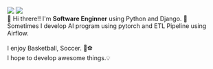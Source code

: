 <a href="https://velog.io/@leecw4u"><img src="https://img.shields.io/badge/Blog-20C997?style=flat-square&logo=velog&logoColor=white"/></a>
<img src="https://img.shields.io/badge/leecw94u@gmail.com-EA4335?style=flat-square&logo=gmail&logoColor=white"/>
<br/>
👋 Hi threre!! I'm **Software Enginner** using Python and Django. 🚀
<br/>
Sometimes I develop AI program using pytorch and ETL Pipeline using Airflow.
<br/><br/>
I enjoy Basketball, Soccer. 🏀⚽️
<br/>
I hope to develop awesome things.💡
